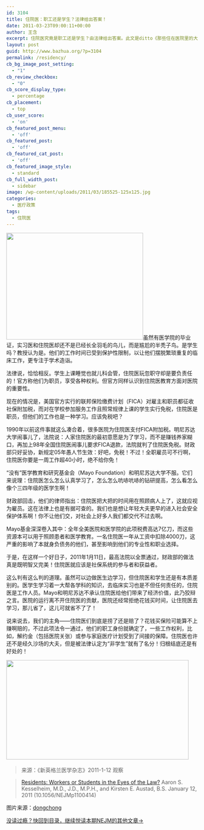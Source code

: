 ```yaml
---
id: 3104
title: 住院医：职工还是学生？法律给出答案！
date: 2011-03-23T09:00:11+00:00
author: 王含
excerpt: 住院医究竟是职工还是学生？由法律给出答案。此文是ditto《那些住在医院里的大夫——住院医的故事》的外一篇，来看王含另一种口味的演绎！
layout: post
guid: http://www.bazhua.org/?p=3104
permalink: /residency/
cb_bg_image_post_setting:
  - "1"
cb_review_checkbox:
  - "0"
cb_score_display_type:
  - percentage
cb_placement:
  - top
cb_user_score:
  - 'on'
cb_featured_post_menu:
  - 'off'
cb_featured_post:
  - 'off'
cb_featured_cat_post:
  - 'off'
cb_featured_image_style:
  - standard
cb_full_width_post:
  - sidebar
image: /wp-content/uploads/2011/03/185525-125x125.jpg
categories:
  - 医疗政策
tags:
  - 住院医
---
```

[<img class="alignright size-full wp-image-3106" src="/wp-content/uploads/2011/03/185525.jpg" alt="" width="360" height="281" srcset="/wp-content/uploads/2011/03/185525.jpg 600w, /wp-content/uploads/2011/03/185525-150x117.jpg 150w, /wp-content/uploads/2011/03/185525-300x234.jpg 300w" sizes="(max-width: 360px) 100vw, 360px" />](/wp-content/uploads/2011/03/185525.jpg)虽然有医学院的毕业证，实习医和住院医却还不是已经长全羽毛的鸟儿，而是尴尬的半秃子鸟。是学生吗？教授认为是。他们的工作时间已受到保护性限制，以让他们摆脱繁琐重复的临床工作，更专注于学术造诣。
  
法律说，恰恰相反。学生上课睡觉也就儿科会管，住院医玩忽职守却是要负责任的！官方称他们为职员，享受各种权利。但官方同样认识到住院医教育方面对医院的重要性。
  
现在的情况是，美国官方实行的联邦保险缴费计划（FICA）对雇主和职员都征收社保附加税，而对在学校参加服务工作且照常规律上课的学生实行免税，住院医是职员，但他们的工作也是一种学习。应该免税吧？
  
1990年以前这件事就这么凑合着，很多医院为住院医支付FICA附加税。明尼苏达大学闹事儿了，法院说：人家住院医的最初意愿是为了学习，而不是赚钱养家糊口，再加上98年全国住院医闹事儿要求FICA退款，法院就判了住院医免税。财政部只好妥协，新规定05年愚人节生效：好吧，免税！不过！全职雇员可不行啊，住院医你要是一周工作超40小时，绝不给你免！
  
“没有”医学教育和研究基金会（Mayo Foundation）和明尼苏达大学不服。它们来说理：住院医怎么怎么认真学习了，怎么怎么吭哧吭哧的钻研提高，怎么看怎么像个三四年级的医学生啊！
  
财政部回击，他们的律师指出：住院医把大把的时间用在照顾病人上了，这就应视为雇员。这在法律上也是有据可查的。我们也是想让年轻大夫更早的进入社会安全保护体系啊！你不让他们交，对社会上好多人我们都交代不过去啊。
  
Mayo基金深深卷入其中：全年全美医院和医学院的此项税费高达7亿刀，而这些资源本可以用于照顾患者和医学教育。一名住院医一年从工资中扣除4000刀，这严重的影响了本就身负债务的他们，甚至影响到他们的专业性和职业选择。
  
于是，在这样一个好日子，2011年1月11日，最高法院以全票通过，财政部的做法真是既明智又完美！住院医就应该是社保系统的参与者和获益者。
  
这么判有这么判的道理。虽然可以边做医生边学习，但住院医和学生还是有本质差别的。医学生学习着一大帮各学科的知识，去临床实习也是不但任何责任的，住院医是工作人员。Mayo和明尼苏达不承认住院医给他们带来了经济价值，此乃狡辩之言。医院的运行离不开住院医的贡献，医院还经常拒绝花钱买时间，让住院医去学习，那儿省了，这儿可就省不了了！
  
说来说去，我们的主角——住院医们到底是捞了还是赔了？花钱买保险可能算不上赚啊赔的，不过此项法令一通过，他们的职工身份就确定了，一些工作权利，比如，解约金（包括医院关张）或参与家庭医疗计划受到了间接的保障。住院医也许还不是经久沙场的大夫，但是被法律认定为“非学生”就有了名分！归根结底还是有好处的！

[<img class="alignnone size-full wp-image-3108" src="/wp-content/uploads/2011/03/185524.jpg" alt="" width="480" height="262" srcset="/wp-content/uploads/2011/03/185524.jpg 600w, /wp-content/uploads/2011/03/185524-150x81.jpg 150w, /wp-content/uploads/2011/03/185524-300x163.jpg 300w" sizes="(max-width: 480px) 100vw, 480px" />](/wp-content/uploads/2011/03/185524.jpg)

> 来源：《新英格兰医学杂志》2011-1-12 观察
  
> <a href="http://www.nejm.org/doi/full/10.1056/NEJMp1100414" target="_self">Residents: Workers or Students in the Eyes of the Law?</a> Aaron S. Kesselheim, M.D., J.D., M.P.H., and Kirsten E. Austad, B.S. January 12, 2011 (10.1056/NEJMp1100414)

图片来源：[dongchong](http://zhengyajie.tuchong.com)

[没读过瘾？快回到目录，继续悦读本期NEJM的其他文章→](http://www.bazhua.org/2011/02/nejm2011-2-24.html)
